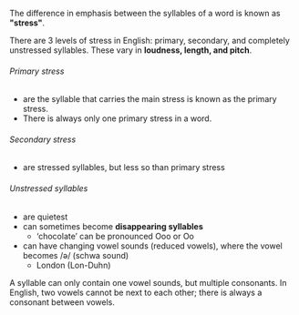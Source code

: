 The difference in emphasis between the syllables of a word is known as **"stress"**. 

There are 3 levels of stress in English: primary, secondary, and completely unstressed syllables. These vary in **loudness, length, and pitch**.

###### Primary stress
- are the syllable that carries the main stress is known as the primary stress.
- There is always only one primary stress in a word.
###### Secondary stress
- are stressed syllables, but less so than primary stress
###### Unstressed syllables
- are quietest
- can sometimes become **disappearing syllables** 
	- ‘chocolate’ can be pronounced Ooo or Oo
- can have changing vowel sounds (reduced vowels), where the vowel becomes /ə/ (schwa sound)
	- London (Lon-Duhn)

A syllable can only contain one vowel sounds, but multiple consonants. In English, two vowels cannot be next to each other; there is always a consonant between vowels.